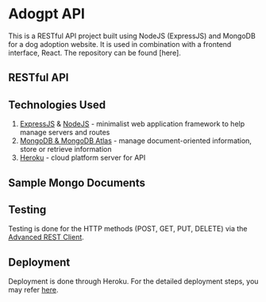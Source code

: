 # Adogpt API

This is a RESTful API project built using NodeJS (ExpressJS) and MongoDB for a dog adoption website. It is used in combination with a frontend interface, React. The repository can be found [here].

## RESTful API

## Technologies Used

1. [ExpressJS](https://expressjs.com/) & [NodeJS](https://nodejs.org/en/) - minimalist web application framework to help manage servers and routes
2. [MongoDB & MongoDB Atlas](https://www.mongodb.com/) - manage document-oriented information, store or retrieve information
3. [Heroku](https://id.heroku.com/login) - cloud platform server for API

## Sample Mongo Documents



## Testing

Testing is done for the HTTP methods (POST, GET, PUT, DELETE) via the [Advanced REST Client](https://install.advancedrestclient.com/install).

## Deployment

Deployment is done through Heroku. For the detailed deployment steps, you may refer [here](https://devcenter.heroku.com/articles/git#deploy-your-code).